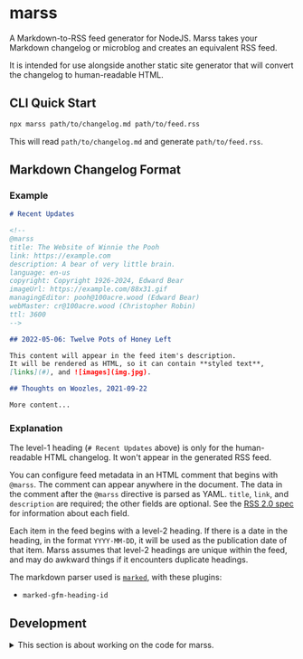 # marss

A Markdown-to-RSS feed generator for NodeJS.
Marss takes your Markdown changelog or microblog and creates an equivalent RSS feed.

It is intended for use alongside another static site generator that will convert the
changelog to human-readable HTML.

## CLI Quick Start

```sh
npx marss path/to/changelog.md path/to/feed.rss
```

This will read `path/to/changelog.md` and generate `path/to/feed.rss`.

## Markdown Changelog Format

### Example

```markdown
# Recent Updates

<!--
@marss
title: The Website of Winnie the Pooh
link: https://example.com
description: A bear of very little brain.
language: en-us
copyright: Copyright 1926-2024, Edward Bear
imageUrl: https://example.com/88x31.gif
managingEditor: pooh@100acre.wood (Edward Bear)
webMaster: cr@100acre.wood (Christopher Robin)
ttl: 3600
-->

## 2022-05-06: Twelve Pots of Honey Left

This content will appear in the feed item's description.
It will be rendered as HTML, so it can contain **styled text**,
[links](#), and ![images](img.jpg).

## Thoughts on Woozles, 2021-09-22

More content...
```

### Explanation

The level-1 heading (`# Recent Updates` above) is only for the human-readable
HTML changelog. It won't appear in the generated RSS feed.

You can configure feed metadata in an HTML comment that begins with `@marss`.
The comment can appear anywhere in the document.
The data in the comment after the `@marss` directive is parsed as YAML.
`title`, `link`, and `description` are required; the other fields are
optional. See the [RSS 2.0 spec](https://cyber.harvard.edu/rss/rss.html) for
information about each field.

Each item in the feed begins with a level-2 heading. If there is a date in
the heading, in the format `YYYY-MM-DD`, it will be used as the publication
date of that item. Marss assumes that level-2 headings are unique within the
feed, and may do awkward things if it encounters duplicate headings.

The markdown parser used is [`marked`](https://marked.js.org), with these
plugins:

- `marked-gfm-heading-id`

## Development

<details>
<summary>This section is about working on the code for marss.</summary>

Opening the repo in VS Code will automatically run the typechecker and display errors
in the problems pane.

```bash
# typecheck in watch mode. You don't need to run this manually if you use VS Code.
yarn ts
# run unit tests
yarn test
# run system tests
yarn sys
# check formatting
yarn lint
# fix formatting
yarn fix
# run all checks (do this before you git push)
yarn verify
# compile to JS in dist/
yarn build
```

### TODO

- Handle nonexistent input file
- Handle nonexistent output directory
- Generate HTML changelogs
- Add `location` config field and add links to headings
- let user configure a timezone for dates

</details>
